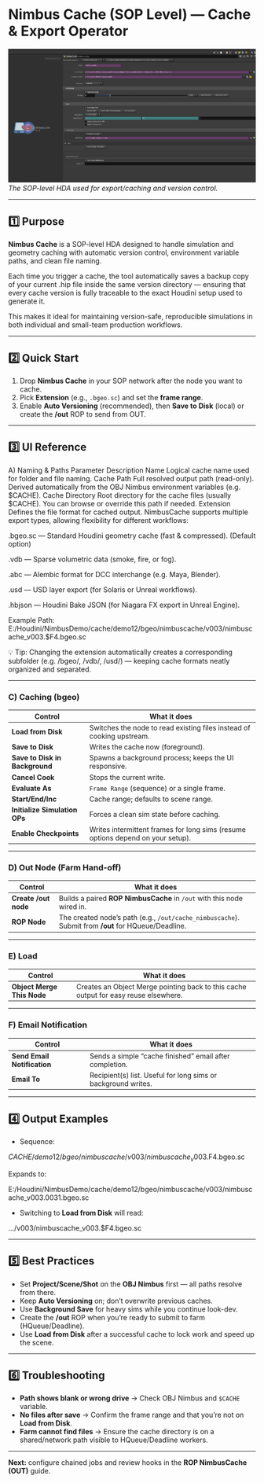 # Nimbus Cache (SOP Level) — Cache & Export Operator

![Nimbus Cache HDA](../images/sop_nimbus_cache.png)
*The SOP-level HDA used for export/caching and version control.*

---

## 1️⃣ Purpose

**Nimbus Cache** is a SOP-level HDA designed to handle simulation and geometry caching with automatic version control, environment variable paths, and clean file naming.

Each time you trigger a cache, the tool automatically saves a backup copy of your current .hip file inside the same version directory — ensuring that every cache version is fully traceable to the exact Houdini setup used to generate it.

This makes it ideal for maintaining version-safe, reproducible simulations in both individual and small-team production workflows.

---

## 2️⃣ Quick Start

1. Drop **Nimbus Cache** in your SOP network after the node you want to cache.  
2. Pick **Extension** (e.g., `.bgeo.sc`) and set the **frame range**.  
3. Enable **Auto Versioning** (recommended), then **Save to Disk** (local) or create the **/out** ROP to send from OUT.

---

## 3️⃣ UI Reference

A) Naming & Paths
Parameter	Description
Name	Logical cache name used for folder and file naming.
Cache Path	Full resolved output path (read-only). Derived automatically from the OBJ Nimbus environment variables (e.g. $CACHE).
Cache Directory	Root directory for the cache files (usually $CACHE). You can browse or override this path if needed.
Extension	Defines the file format for cached output. NimbusCache supports multiple export types, allowing flexibility for different workflows:

.bgeo.sc — Standard Houdini geometry cache (fast & compressed). (Default option)

.vdb — Sparse volumetric data (smoke, fire, or fog).

.abc — Alembic format for DCC interchange (e.g. Maya, Blender).

.usd — USD layer export (for Solaris or Unreal workflows).

.hbjson — Houdini Bake JSON (for Niagara FX export in Unreal Engine).

Example Path:
E:/Houdini/NimbusDemo/cache/demo12/bgeo/nimbuscache/v003/nimbuscache_v003.$F4.bgeo.sc

💡 Tip:
Changing the extension automatically creates a corresponding subfolder (e.g. /bgeo/, /vdb/, /usd/) — keeping cache formats neatly organized and separated.

---

### C) Caching (bgeo)
| Control | What it does |
|---|---|
| **Load from Disk** | Switches the node to read existing files instead of cooking upstream. |
| **Save to Disk** | Writes the cache now (foreground). |
| **Save to Disk in Background** | Spawns a background process; keeps the UI responsive. |
| **Cancel Cook** | Stops the current write. |
| **Evaluate As** | `Frame Range` (sequence) or a single frame. |
| **Start/End/Inc** | Cache range; defaults to scene range. |
| **Initialize Simulation OPs** | Forces a clean sim state before caching. |
| **Enable Checkpoints** | Writes intermittent frames for long sims (resume options depend on your setup). |

---

### D) Out Node (Farm Hand-off)
| Control | What it does |
|---|---|
| **Create /out node** | Builds a paired **ROP NimbusCache** in `/out` with this node wired in. |
| **ROP Node** | The created node’s path (e.g., `/out/cache_nimbuscache`). Submit from **/out** for HQueue/Deadline. |

---

### E) Load
| Control | What it does |
|---|---|
| **Object Merge This Node** | Creates an Object Merge pointing back to this cache output for easy reuse elsewhere. |

---

### F) Email Notification
| Control | What it does |
|---|---|
| **Send Email Notification** | Sends a simple “cache finished” email after completion. |
| **Email To** | Recipient(s) list. Useful for long sims or background writes. |

---

## 4️⃣ Output Examples

- Sequence:  

$CACHE/demo12/bgeo/nimbuscache/v003/nimbuscache_v003.$F4.bgeo.sc

Expands to:  

E:/Houdini/NimbusDemo/cache/demo12/bgeo/nimbuscache/v003/nimbuscache_v003.0031.bgeo.sc


- Switching to **Load from Disk** will read:  

.../v003/nimbuscache_v003.$F4.bgeo.sc


---

## 5️⃣ Best Practices

- Set **Project/Scene/Shot** on the **OBJ Nimbus** first — all paths resolve from there.  
- Keep **Auto Versioning** on; don’t overwrite previous caches.  
- Use **Background Save** for heavy sims while you continue look-dev.  
- Create the **/out** ROP when you’re ready to submit to farm (HQueue/Deadline).  
- Use **Load from Disk** after a successful cache to lock work and speed up the scene.

---

## 6️⃣ Troubleshooting

- **Path shows blank or wrong drive** → Check OBJ Nimbus and `$CACHE` variable.  
- **No files after save** → Confirm the frame range and that you’re not on **Load from Disk**.  
- **Farm cannot find files** → Ensure the cache directory is on a shared/network path visible to HQueue/Deadline workers.

---

**Next:** configure chained jobs and review hooks in the **ROP NimbusCache (OUT)** guide.






